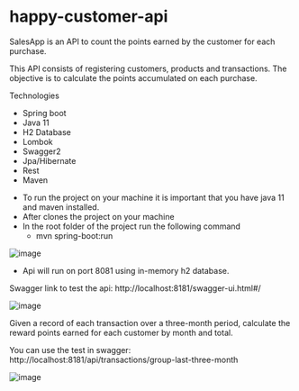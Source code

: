 # happy-customer-api

SalesApp is an API to count the points earned by the customer for each purchase.

This API consists of registering customers, products and transactions.
The objective is to calculate the points accumulated on each purchase.

Technologies
+ Spring boot
+ Java 11
+ H2 Database
+ Lombok
+ Swagger2
+ Jpa/Hibernate
+ Rest
+ Maven

* To run the project on your machine it is important that you have java 11 and maven installed.
* After clones the project on your machine
* In the root folder of the project run the following command
  - mvn spring-boot:run
  
 ![image](https://user-images.githubusercontent.com/17939912/170051155-870bbd4c-036c-499a-8dd7-0a59c041d56b.png)

* Api will run on port 8081 using in-memory h2 database.

Swagger link to test the api: http://localhost:8181/swagger-ui.html#/

![image](https://user-images.githubusercontent.com/17939912/170896205-cc5e3bf4-9d86-4e72-ab7c-f9bf105bb36a.png)

Given a record of each transaction over a three-month period, calculate the reward points earned for each customer by month and total.

You can use the test in swagger: http://localhost:8181/api/transactions/group-last-three-month

![image](https://user-images.githubusercontent.com/17939912/170894675-e39a9950-a923-4bc8-a54d-523292f9bfbd.png)
